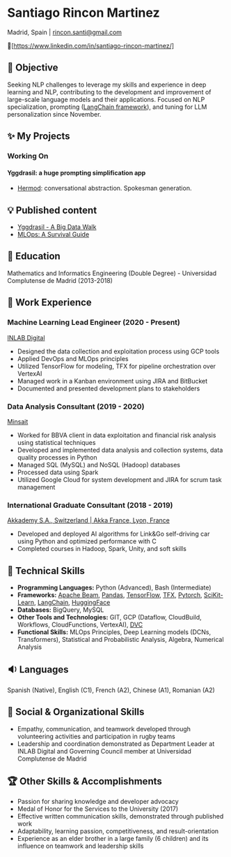 Santiago Rincon Martinez
========================

Madrid, Spain | rincon.santi@gmail.com

 :link:[https://www.linkedin.com/in/santiago-rincon-martinez/]

:dart: Objective
---------

Seeking NLP challenges to leverage my skills and experience in deep learning and NLP, contributing to the development and improvement of large-scale language models and their applications. Focused on NLP specialization, prompting ([LangChain framework](https://langchain.readthedocs.io/)), and tuning for LLM personalization since November.

:sparkles: My Projects
-----------

### Working On

#### Yggdrasil: a huge prompting simplification app

- [Hermod](https://github.com/rincon-santi/yggdrasil-hermod-documentation): conversational abstraction. Spokesman generation.

:bulb: Published content
-----------------

- [Yggdrasil - A Big Data Walk](https://telos.fundaciontelefonica.com/yggdrasil-un-paseo-por-el-big-data-de-la-mano-de-la-mitologia-nordica/) 
- [MLOps: A Survival Guide](https://www.youtube.com/watch?v=1_9SZ8py3U0&t=132s) 

:book: Education
---------

Mathematics and Informatics Engineering (Double Degree) - Universidad Complutense de Madrid (2013-2018)

:briefcase: Work Experience
---------------

### Machine Learning Lead Engineer (2020 - Present)

[INLAB Digital](https://www.inlabdigital.com/)

- Designed the data collection and exploitation process using GCP tools
- Applied DevOps and MLOps principles
- Utilized TensorFlow for modeling, TFX for pipeline orchestration over VertexAI
- Managed work in a Kanban environment using JIRA and BitBucket
- Documented and presented development plans to stakeholders

### Data Analysis Consultant (2019 - 2020)

[Minsait](https://www.minsait.com/es)

- Worked for BBVA client in data exploitation and financial risk analysis using statistical techniques
- Developed and implemented data analysis and collection systems, data quality processes in Python
- Managed SQL (MySQL) and NoSQL (Hadoop) databases
- Processed data using Spark
- Utilized Google Cloud for system development and JIRA for scrum task management

### International Graduate Consultant (2018 - 2019)

[Akkademy S.A., Switzerland | Akka France, Lyon, France](https://www.akka-technologies.com/akkademy/)

- Developed and deployed AI algorithms for Link&Go self-driving car using Python and optimized performance with C
- Completed courses in Hadoop, Spark, Unity, and soft skills

:hammer: Technical Skills
----------------

- **Programming Languages:** Python (Advanced), Bash (Intermediate) 
- **Frameworks:** [Apache Beam](https://beam.apache.org/), [Pandas](https://pandas.pydata.org/), [TensorFlow](https://www.tensorflow.org/), [TFX](https://www.tensorflow.org/tfx), [Pytorch](https://pytorch.org/), [SciKit-Learn](https://scikit-learn.org/stable/), [LangChain](https://langchain.readthedocs.io/), [HuggingFace](https://huggingface.co/)
- **Databases:** BigQuery, MySQL 
- **Other Tools and Technologies:** GIT, GCP (Dataflow, CloudBuild, Workflows, CloudFunctions, VertexAI), [DVC](https://iterative.ai/)
- **Functional Skills:** MLOps Principles, Deep Learning models (DCNs, Transformers), Statistical and Probabilistic Analysis, Algebra, Numerical Analysis

:sound: Languages
---------

Spanish (Native), English (C1), French (A2), Chinese (A1), Romanian (A2)

:busts_in_silhouette: Social & Organizational Skills
------------------------------

- Empathy, communication, and teamwork developed through volunteering activities and participation in rugby teams
- Leadership and coordination demonstrated as Department Leader at INLAB Digital and Governing Council member at Universidad Complutense de Madrid

:trophy: Other Skills & Accomplishments
------------------------------

- Passion for sharing knowledge and developer advocacy
- Medal of Honor for the Services to the University (2017)
- Effective written communication skills, demonstrated through published work
- Adaptability, learning passion, competitiveness, and result-orientation
- Experience as an elder brother in a large family (6 children) and its influence on teamwork and leadership skills
